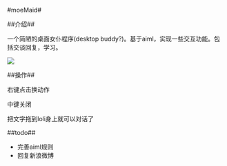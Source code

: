 #moeMaid#


##介绍##

一个简陋的桌面女仆程序(desktop buddy?)。基于aiml，实现一些交互功能。包括交谈回复，学习。

![](http://ww3.sinaimg.cn/large/6c776bf8gw1ebpfnk3x5tg20go0cib2l.gif)

##操作##

右键点击换动作

中键关闭

把文字拖到loli身上就可以对话了

##todo##

- 完善aiml规则
- 回复新浪微博
